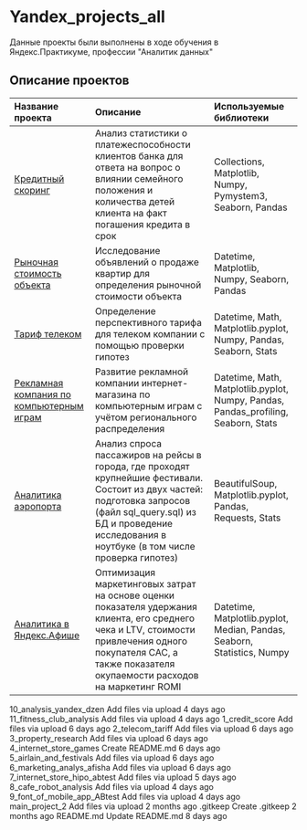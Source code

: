 # Yandex_projects_all
Данные проекты были выполнены в ходе обучения в Яндекс.Практикуме, профессии "Аналитик данных"

## Описание проектов

| Название проекта         | Описание               | Используемые библиотеки           |
| :------------------------| :--------------------- |:----------------------------------|
| [Кредитный скоринг](credit_score) | Aнализ статистики о платежеспособности клиентов банка для ответа на вопрос о влиянии семейного положения и количества детей клиента на факт погашения кредита в срок | Collections, Matplotlib, Numpy, Pymystem3, Seaborn, Pandas|
| [Рыночная стоимость объекта](market_price_of_object) | Исследование объявлений о продаже квартир для определения рыночной стоимости объекта | Datetime, Matplotlib, Numpy, Seaborn, Pandas|
| [Тариф телеком](tariff_revenue)| Определение перспективного тарифа для телеком компании с помощью проверки гипотез| Datetime, Math, Matplotlib.pyplot, Numpy, Pandas, Seaborn, Stats|
| [Рекламная компания по компьютерным играм](market_of_games)| Развитие рекламной компании интернет-магазина по компьютерным играм с учётом регионального распределения| Datetime, Math, Matplotlib.pyplot, Numpy, Pandas, Pandas_profiling, Seaborn, Stats|
| [Аналитика аэропорта](airports_analytics)| Анализ спроса пассажиров на рейсы в города, где проходят крупнейшие фестивали. Состоит из двух частей: подготовка запросов (файл sql_query.sql) из БД и проведение исследования в ноутбуке (в том числе проверка гипотез)| BeautifulSoup, Matplotlib.pyplot, Pandas, Requests, Stats|
| [Аналитика в Яндекс.Афише](marketing_costs) | Оптимизация маркетинговых затрат на основе оценки показателя удержания клиента, его среднего чека и LTV, стоимости привлечения одного покупателя CAC, а также показателя окупаемости расходов на маркетинг ROMI | Datetime, Matplotlib.pyplot, Median, Pandas, Seaborn, Statistics, Numpy|


10_analysis_yandex_dzen
Add files via upload
4 days ago
11_fitness_club_analysis
Add files via upload
4 days ago
1_credit_score
Add files via upload
6 days ago
2_telecom_tariff
Add files via upload
6 days ago
3_property_research
Add files via upload
6 days ago
4_internet_store_games
Create README.md
6 days ago
5_airlain_and_festivals
Add files via upload
6 days ago
6_marketing_analys_afisha
Add files via upload
6 days ago
7_internet_store_hipo_abtest
Add files via upload
5 days ago
8_cafe_robot_analysis
Add files via upload
4 days ago
9_font_of_mobile_app_ABtest
Add files via upload
4 days ago
main_project_2
Add files via upload
2 months ago
.gitkeep
Create .gitkeep
2 months ago
README.md
Update README.md
8 days ago

